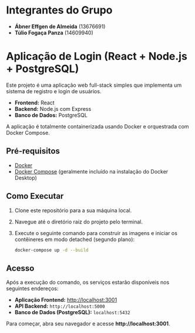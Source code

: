 # Integrantes do Grupo
- **Ábner Effgen de Almeida** (13676691)
- **Túlio Fogaça Panza** (14609940)

# Aplicação de Login (React + Node.js + PostgreSQL)

Este projeto é uma aplicação web full-stack simples que implementa um sistema de registro e login de usuários.

-   **Frontend:** React
-   **Backend:** Node.js com Express
-   **Banco de Dados:** PostgreSQL

A aplicação é totalmente containerizada usando Docker e orquestrada com Docker Compose.

## Pré-requisitos

-   [Docker](https://www.docker.com/get-started)
-   [Docker Compose](https://docs.docker.com/compose/install/) (geralmente incluído na instalação do Docker Desktop)

## Como Executar

1.  Clone este repositório para a sua máquina local.
2.  Navegue até o diretório raiz do projeto pelo terminal.
3.  Execute o seguinte comando para construir as imagens e iniciar os contêineres em modo detached (segundo plano):

    ```bash
    docker-compose up -d --build
    ```

## Acesso

Após a execução do comando, os serviços estarão disponíveis nos seguintes endereços:

-   **Aplicação Frontend:** [http://localhost:3001](http://localhost:3001)
-   **API Backend:** `http://localhost:5000`
-   **Banco de Dados (PostgreSQL):** `localhost:5432`

Para começar, abra seu navegador e acesse **http://localhost:3001**.